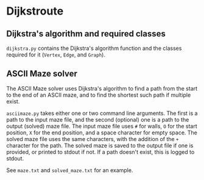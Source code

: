 # Dijkstroute

## Dijkstra's algorithm and required classes
`dijkstra.py` contains the Dijkstra's algorithm function and the classes required for it (`Vertex`, `Edge`, and `Graph`).

## ASCII Maze solver
The ASCII Maze solver uses Dijkstra's algorithm to find a path from the start to the end of an ASCII maze, and to find the shortest such path if multiple exist.

`asciimaze.py` takes either one or two command line arguments. The first is a path to the input maze file, and the second (optional) one is a path to the output (solved) maze file. The input maze file uses `#` for walls, `O` for the start position, `X` for the end position, and a space character for empty space. The solved maze file uses the same characters, with the addition of the `+` character for the path. The solved maze is saved to the output file if one is provided, or printed to stdout if not. If a path doesn't exist, this is logged to stdout.

See `maze.txt` and `solved_maze.txt` for an example.